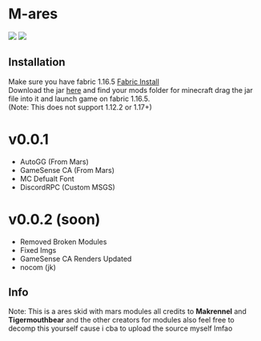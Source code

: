 # M-ares
![](https://img.shields.io/github/downloads/XJMI/Mares/total?color=%23ff0000&label=Downloads&style=flat-square)
![](https://img.shields.io/github/repo-size/XJMI/Mares?color=FF0000&style=flat-square)

## Installation
Make sure you have fabric 1.16.5 [Fabric Install](https://fabricmc.net/use) \
Download the jar [here](https://github.com/XJMI/Mares/releases/download/0.0.1/mares-fabric-0.0.1-release.jar) and find your mods folder for minecraft drag the jar file into it and launch game on fabric 1.16.5. \
(Note: This does not support 1.12.2 or 1.17+)

###

# v0.0.1
- AutoGG (From Mars) 
- GameSense CA (From Mars) 
- MC Defualt Font 
- DiscordRPC (Custom MSGS) 
# v0.0.2 (soon)
- Removed Broken Modules
- Fixed Imgs
- GameSense CA Renders Updated
- nocom (jk)


###

## Info
Note: This is a ares skid with mars modules all credits to **Makrennel** and **Tigermouthbear** and the other creators for modules also feel free to decomp this yourself cause i cba to upload the source myself lmfao
